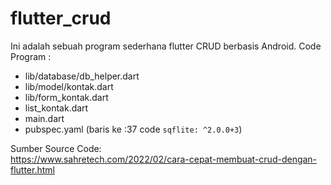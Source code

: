 # flutter_crud

Ini adalah sebuah program sederhana flutter CRUD berbasis Android.
Code Program :
- lib/database/db_helper.dart
- lib/model/kontak.dart
- lib/form_kontak.dart
- list_kontak.dart
- main.dart
- pubspec.yaml (baris ke :37 code `sqflite: ^2.0.0+3`)

Sumber Source Code:
<br>https://www.sahretech.com/2022/02/cara-cepat-membuat-crud-dengan-flutter.html
